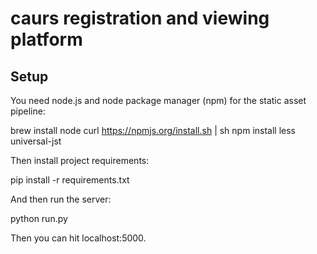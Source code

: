 # caurs registration and viewing platform

## Setup

You need node.js and node package manager (npm) for the static asset pipeline:

  brew install node
  curl https://npmjs.org/install.sh | sh
  npm install less universal-jst

Then install project requirements:

  pip install -r requirements.txt

And then run the server:

  python run.py

Then you can hit localhost:5000.
